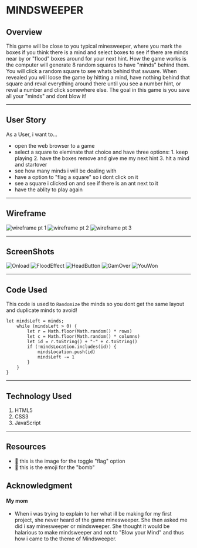 # MINDSWEEPER

## Overview
This game will be close to you typical minesweeper, where you mark the boxes if you think there is a mind and select boxes to see if there are minds near by or "flood" boxes around for your next hint. How the game works is the computer will generate 8 random squares to have "minds" behind them. You will click a random square to see whats behind that swuare. When revealed you will loose the game by hitting a mind, have nothing behind that square and reval everything around there until you see a number hint, or reval a number and click somewhere else. The goal in this game is you save all your "minds" and dont blow it!
___

## User Story
As a User, i want to...
- open the web browser to a game
- select a square to eleminate that choice and have three options: 1. keep playing 2. have the boxes remove and give me my next hint 3. hit a mind and startover
- see how many minds i will be dealing with
- have a option to "flag a square" so i dont click on it
- see a square i clicked on and see if there is an ant next to it
- have the ablity to play again
___

## Wireframe
![wireframe pt 1](https://github.com/RyanCLuis/Minesweeper/assets/150068816/6e47711d-db11-4f70-9fa1-a2fb3024ef4a)
![wireframe pt 2](https://github.com/RyanCLuis/Minesweeper/assets/150068816/22cac84a-71ac-4fe9-a176-be3076f1602c)
![wireframe pt 3](https://github.com/RyanCLuis/Minesweeper/assets/150068816/d0e456c5-38d6-4f2a-a081-0b1280e44478)
___

## ScreenShots
![Onload](Img/Onload.png)
![FloodEffect](Img/FloodEffect.png)
![HeadButton](Img/headButton.png)
![GamOver](Img/GameOver.png)
![YouWon](Img/youWon.png)

___

## Code Used
This code is used to `Randomize` the minds so you dont get the same layout and duplicate minds to avoid!
```JS
let mindsLeft = minds;
    while (mindsLeft > 0) { 
        let r = Math.floor(Math.random() * rows)
        let c = Math.floor(Math.random() * columns)
        let id = r.toString() + "-" + c.toString()
        if (!mindsLocation.includes(id)) {
            mindsLocation.push(id)
            mindsLeft -= 1
        }
    }
}
```
___

## Technology Used
1. HTML5
2. CSS3
3. JavaScript
___

## Resources
- 🥴 this is the image for the toggle "flag" option
- 🧠 this is the emoji for the "bomb" 

## Acknowledgment
#### My mom
- When i was trying to explain to her what ill be making for my first project, she never heard of the game minesweeper. She then asked me did i say minesweeper or mindsweeper. She thought it would be halarious to make mindsweeper and not to "Blow your Mind" and thus how i came to the theme of Mindsweeper.